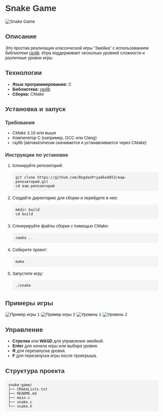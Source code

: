 <!DOCTYPE html>
<html lang="ru">
<head>
    <meta charset="UTF-8">
    <meta name="viewport" content="width=device-width, initial-scale=1.0">
    <title>Snake Game</title>
    <style>
        body {
            font-family: Arial, sans-serif;
            margin: 20px;
        }
        h1, h2, h3 {
            color: #333;
        }
        code {
            background-color: #f4f4f4;
            padding: 2px 4px;
            border-radius: 4px;
        }
        pre {
            background-color: #f4f4f4;
            padding: 10px;
            border-radius: 4px;
            overflow-x: auto;
        }
        img {
            max-width: 100%;
            height: auto;
            border-radius: 4px;
        }
    </style>
</head>
<body>

<h1>Snake Game</h1>

<img src="https://via.placeholder.com/150" alt="Snake Game"> <!-- Замените на ссылку на реальное изображение -->

<h2>Описание</h2>
<p>Это простая реализация классической игры "Змейка" с использованием библиотеки <a href="https://www.raylib.com/">raylib</a>. Игра поддерживает несколько уровней сложности и различные уровни игры.</p>

<h2>Технологии</h2>
<ul>
    <li><strong>Язык программирования:</strong> C</li>
    <li><strong>Библиотека:</strong> <a href="https://www.raylib.com/">raylib</a></li>
    <li><strong>Сборка:</strong> CMake</li>
</ul>

<h2>Установка и запуск</h2>
<h3>Требования</h3>
<ul>
    <li>CMake 3.10 или выше</li>
    <li>Компилятор C (например, GCC или Clang)</li>
    <li>raylib (автоматически скачивается и устанавливается через CMake)</li>
</ul>

<h3>Инструкции по установке</h3>
<ol>
    <li>Клонируйте репозиторий:</li>
    <pre><code>git clone https://github.com/BogdanPryadko4853/ваш-репозиторий.git
cd ваш-репозиторий</code></pre>
    <li>Создайте директорию для сборки и перейдите в нее:</li>
    <pre><code>mkdir build
cd build</code></pre>
    <li>Сгенерируйте файлы сборки с помощью CMake:</li>
    <pre><code>cmake ..</code></pre>
    <li>Соберите проект:</li>
    <pre><code>make</code></pre>
    <li>Запустите игру:</li>
    <pre><code>./snake</code></pre>
</ol>

<h2>Примеры игры</h2>
<img src="image/gm1" alt="Пример игры 1"> 
<img src="image/gm2" alt="Пример игры 2"> 
<img src="image/lwl1" alt="Уровень 1 "> 
<img src="image/lwl2" alt="Уровень 2  "> 

<h2>Управление</h2>
<ul>
    <li><strong>Стрелки</strong> или <strong>WASD</strong> для управления змейкой.</li>
    <li><strong>Enter</strong> для начала игры или выбора уровня.</li>
    <li><strong>R</strong> для перезапуска уровня.</li>
    <li><strong>F</strong> для перезапуска игры после проигрыша.</li>
</ul>

<h2>Структура проекта</h2>
<pre><code>snake-game/
├── CMakeLists.txt
├── README.md
├── main.c
├── snake.c
└── snake.h</code></pre>

</body>
</html>